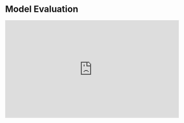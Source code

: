 # Model Evaluation

<iframe width="560" height="315" src="https://www.youtube.com/embed/ttzwbFfqT2o" title="YouTube video player" frameborder="0" allow="accelerometer; autoplay; clipboard-write; encrypted-media; gyroscope; picture-in-picture" allowfullscreen></iframe>